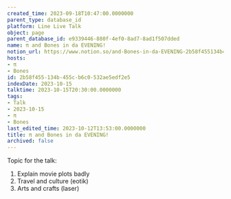 ```yaml
---
created_time: 2023-09-18T10:47:00.0000000
parent_type: database_id
platform: Line Live Talk
object: page
parent_database_id: e9339446-880f-4ef0-8ad7-8ad1f507dded
name: π and Bones in da EVENING!
notion_url: https://www.notion.so/and-Bones-in-da-EVENING-2b58f455134b455cb6c0532ae5edf2e5
hosts:
- π
- Bones
id: 2b58f455-134b-455c-b6c0-532ae5edf2e5
indexDate: 2023-10-15
talktime: 2023-10-15T20:30:00.0000000
tags:
- Talk
- 2023-10-15
- π
- Bones
last_edited_time: 2023-10-12T13:53:00.0000000
title: π and Bones in da EVENING!
archived: false
---
```


Topic for the talk:
1. Explain movie plots  badly 
2. Travel and culture (eotik)
3. Arts and crafts (laser)

























